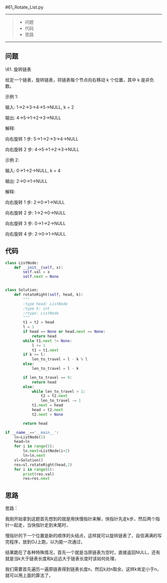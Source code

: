 #61_Rotate_List.py

---

> * 问题
> * 代码
> * 思路

---

## 问题

\61. 旋转链表

给定一个链表，旋转链表，将链表每个节点向右移动 k 个位置，其中 k 是非负数。

示例 1:

输入: 1->2->3->4->5->NULL, k = 2

输出: 4->5->1->2->3->NULL

解释:

向右旋转 1 步: 5->1->2->3->4->NULL

向右旋转 2 步: 4->5->1->2->3->NULL

示例 2:

输入: 0->1->2->NULL, k = 4

输出: 2->0->1->NULL

解释:

向右旋转 1 步: 2->0->1->NULL

向右旋转 2 步: 1->2->0->NULL

向右旋转 3 步: 0->1->2->NULL

向右旋转 4 步: 2->0->1->NULL

## 代码

```python
class ListNode:
    def __init__(self, x):
        self.val = x
        self.next = None


class Solution:
    def rotateRight(self, head, k):
        """
        :type head: ListNode
        :type k: int
        :rtype: ListNode
        """
        t1 = t2 = head
        l = 1
        if head == None or head.next == None:
            return head
        while t1.next != None:
            l += 1
            t1 = t1.next
        if k >= l:
            len_to_travel = l - k % l
        else:
            len_to_travel = l - k

        if len_to_travel == 0:
            return head
        else:
            while len_to_travel > 1:
                t2 = t2.next
                len_to_travel -= 1
            t1.next = head
            head = t2.next
            t2.next = None

        return head

if __name__=='__main__':
    ln=ListNode(1)
    head=ln
    for i in range(5):
        ln.next=ListNode(i+2)
        ln=ln.next
    sl=Solution()
    res=sl.rotateRight(head,2)
    for i in range(6):
        print(res.val)
        res=res.next
```

## 思路

思路：

我刚开始拿到这题首先想到的就是用快慢指针来解，快指针先走k步，然后两个指针一起走，当快指针走到末尾时，

慢指针的下一个位置是新的顺序的头结点，这样就可以旋转链表了，自信满满的写完程序，放到OJ上跑，以为能一次通过，

结果跪在了各种特殊情况，首先一个就是当原链表为空时，直接返回NULL，还有就是当k大于链表长度和k远远大于链表长度时该如何处理，

我们需要首先遍历一遍原链表得到链表长度n，然后k对n取余，这样k肯定小于n，就可以用上面的算法了，